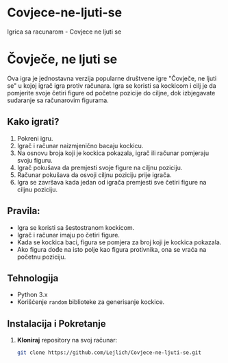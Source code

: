 # Covjece-ne-ljuti-se
Igrica sa racunarom - Covjece ne ljuti se 
# Čovječe, ne ljuti se

Ova igra je jednostavna verzija popularne društvene igre "Čovječe, ne ljuti se" u kojoj igrač igra protiv računara. Igra se koristi sa kockicom i cilj je da pomjerite svoje četiri figure od početne pozicije do ciljne, dok izbjegavate sudaranje sa računarovim figurama.

## Kako igrati?

1. Pokreni igru.
2. Igrač i računar naizmjenično bacaju kockicu.
3. Na osnovu broja koji je kockica pokazala, igrač ili računar pomjeraju svoju figuru.
4. Igrač pokušava da premjesti svoje figure na ciljnu poziciju.
5. Računar pokušava da osvoji ciljnu poziciju prije igrača.
6. Igra se završava kada jedan od igrača premjesti sve četiri figure na ciljnu poziciju.

## Pravila:

- Igra se koristi sa šestostranom kockicom.
- Igrač i računar imaju po četiri figure.
- Kada se kockica baci, figura se pomjera za broj koji je kockica pokazala.
- Ako figura dođe na isto polje kao figura protivnika, ona se vraća na početnu poziciju.

## Tehnologija

- Python 3.x
- Korišćenje `random` biblioteke za generisanje kockice.

## Instalacija i Pokretanje

1. **Kloniraj** repository na svoj računar:
   ```bash
   git clone https://github.com/Lejlich/Covjece-ne-ljuti-se.git

